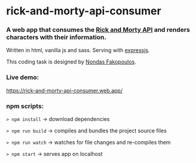 # rick-and-morty-api-consumer
### A web app that consumes the [Rick and Morty API](https://rickandmortyapi.com/) and renders characters with their information.

Written in html, vanilla js and sass. Serving with [expressjs](https://expressjs.com/).

This coding task is designed by [Nondas Fakopoulos](https://www.linkedin.com/in/epaminondas-fakopoulos-751a03207/).

### Live demo:
https://rick-and-morty-api-consumer.web.app/

### npm scripts:
`> npm install` -> download dependencies

`> npm run build` -> compiles and bundles the project source files

`> npm run watch` -> watches for file changes and re-compiles them

`> npm start` -> serves app on localhost

